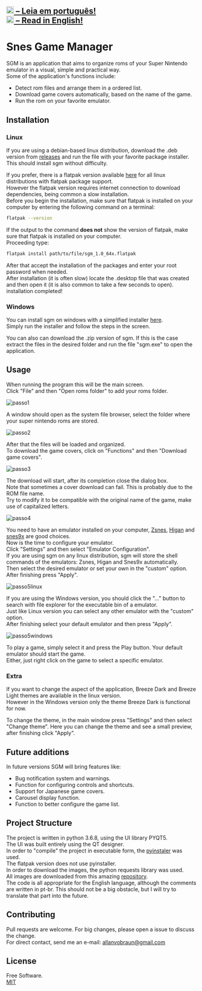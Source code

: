<img height="20px"  src="https://i.imgur.com/1ubgfmC.png"><a href="README-pt-br.md"> – Leia em português!</a><br/>
<img height="20px"  src="https://i.imgur.com/UrpOBOr.png"><a href="README.md"> – Read in English!</a>
------------------------------------------------------------
# Snes Game Manager


 
  SGM is an application that aims to organize roms of your Super Nintendo emulator in a visual, simple and practical way.  
Some of the application's functions include:
* Detect rom files and arrange them in a ordered list.
* Download game covers automatically, based on the name of the game.
* Run the rom on your favorite emulator.

## Installation

### Linux

If you are using a debian-based linux distribution, download the .deb version from [releases](https://github.com/allanvobraun/SnesGameManager/releases/download/1.0/sgm_1.0_all.deb) and run the file with your favorite package installer. This should install sgm without difficulty.

If you prefer, there is a flatpak version available [here](https://github.com/allanvobraun/SnesGameManager/releases/download/1.0/sgm_1.0_64x.flatpak) for all linux distributions with flatpak package support.  
However the flatpak version requires internet connection to download dependencies, being common a slow installation.  
Before you begin the installation, make sure that flatpak is installed on your computer by entering the following command on a terminal:

```bash
flatpak --version
```

If the output to the command **does not** show the version of flatpak, make sure that flatpak is installed on your computer.  
Proceeding type:

```bash
flatpak install path/to/file/sgm_1.0_64x.flatpak
```

After that accept the installation of the packages and enter your root password when needed.  
After installation (it is often slow) locate the .desktop file that was created and then open it (it is also common to take a few seconds to open).  
installation completed!

### Windows

You can install sgm on windows with a simplified installer [here](https://github.com/allanvobraun/SnesGameManager/releases/download/1.0/sgm_windows_1.0.exe).  
Simply run the installer and follow the steps in the screen.


You can also can download the .zip version of sgm.
If this is the case extract the files in the desired folder and run the file "sgm.exe" to open the application.


## Usage
When running the program this will be the main screen.  
Click "File" and then "Open roms folder" to add your roms folder.  

![passo1](https://i.imgur.com/yCnvfU9.png)
  

A window should open as the system file browser, select the folder where your super nintendo roms are stored. 

![passo2](https://i.imgur.com/xTnTeZJ.png)
  

After that the files will be loaded and organized.  
To download the game covers, click on "Functions" and then "Download game covers".  

![passo3](https://i.imgur.com/0lpWDuA.png)
  

The download will start, after its completion close the dialog box.  
Note that sometimes a cover download can fail. 
This is probably due to the ROM file name.   
Try to modify it to be compatible with the original name of the game, make use of capitalized letters.    

![passo4](https://i.imgur.com/JTslF16.png)

  
You need to have an emulator installed on your computer, [Zsnes](https://www.zsnes.com/), [Higan](https://higan.byuu.org/) and [snes9x](http://www.snes9x.com/) are good choices.  
Now is the time to configure your emulator.  
Click "Settings" and then select "Emulator Configuration".  
If you are using sgm on any linux distribution, sgm will store the shell commands of the emulators: Zsnes, Higan and Snes9x automatically.  
Then select the desired emulator or set your own in the "custom" option. After finishing press "Apply".

![passo5linux](https://i.imgur.com/BfpDXe7.png)

If you are using the Windows version, you should click the "..." button to search with file explorer for the executable bin of a emulator.  
Just like Linux version you can select any other emulator with the "custom" option.  
After finishing select your default emulator and then press "Apply".

![passo5windows](https://i.imgur.com/HcljO94.png)

To play a game, simply select it and press the Play button. Your default emulator should start the game.  
Either, just right click on the game to select a specific emulator.

### Extra

If you want to change the aspect of the application, Breeze Dark and Breeze Light themes are available in the linux version.  
However in the Windows version only the theme Breeze Dark is functional for now.

To change the theme, in the main window press "Settings" and then select "Change theme".
Here you can change the theme and see a small preview, after finishing click "Apply".

## Future additions
In future versions SGM will bring features like:

* Bug notification system and warnings.
* Function for configuring controls and shortcuts.
* Support for Japanese game covers.
* Carousel display function.
* Function to better configure the game list.

## Project Structure
The project is written in python 3.6.8, using the UI library PYQT5.  
The UI was built entirely using the QT designer.  
In order to "compile" the project in executable form, the [pyinstaler](https://www.pyinstaller.org/) was used.  
The flatpak version does not use pyinstaller.  
In order to download the images, the python requests library was used.    
All images are downloaded from this amazing [repository](https://github.com/ZeroSuf3r/nintendo-games-icons).  
The code is all appropriate for the English language, although the comments are written in pt-br.
 This should not be a big obstacle, but I will try to translate that part into the future.

## Contributing
Pull requests are welcome. For big changes, please open a issue to discuss the change.  
For direct contact, send me an e-mail: allanvobraun@gmail.com

## License
Free Software.  
[MIT](https://choosealicense.com/licenses/mit/)